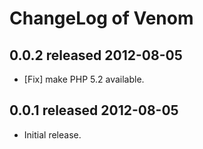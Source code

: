 ChangeLog of Venom
==================

0.0.2 released 2012-08-05
-------------------------

- [Fix] make PHP 5.2 available.

0.0.1 released 2012-08-05
-------------------------

- Initial release.

